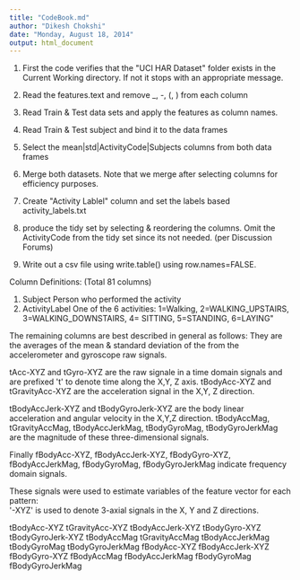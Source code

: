 ```yaml
---
title: "CodeBook.md"
author: "Dikesh Chokshi"
date: "Monday, August 18, 2014"
output: html_document
---
```

1. First the code verifies that the "UCI HAR Dataset" folder exists in the Current Working directory. If not it stops with an appropriate message.

2. Read the features.text and remove _, -, (, ) from each column
3. Read Train & Test data sets and apply the features as column names.
4. Read Train & Test subject and bind it to the data frames
5. Select the mean|std|ActivityCode|Subjects columns from both data frames
6. Merge both datasets. Note that we merge after selecting columns for efficiency purposes.
7. Create "Activity Lablel" column and set the labels based activity_labels.txt
8. produce the tidy set by selecting & reordering the columns. Omit the ActivityCode from the tidy set since its not needed. (per Discussion Forums)
9. Write out a csv file using write.table() using row.names=FALSE.

Column Definitions: (Total 81 columns)
1. Subject           Person who performed the activity
2. ActivityLabel	  One of the 6 activities:  1=Walking, 2=WALKING_UPSTAIRS,
                3=WALKING_DOWNSTAIRS, 4= SITTING, 5=STANDING, 6=LAYING"

The remaining columns are best described in general as follows:
They are the averages of the mean & standard deviation of the from the accelerometer and gyroscope raw signals. 

tAcc-XYZ and tGyro-XYZ are the raw signale in a time domain signals and are prefixed 't' to denote time along the X,Y, Z axis. tBodyAcc-XYZ and tGravityAcc-XYZ are the acceleration signal in the X,Y, Z direction. 

tBodyAccJerk-XYZ and tBodyGyroJerk-XYZ are the body linear acceleration and angular velocity in the X,Y,Z direction. tBodyAccMag, tGravityAccMag, tBodyAccJerkMag, tBodyGyroMag, tBodyGyroJerkMag are the magnitude of these three-dimensional signals. 

Finally fBodyAcc-XYZ, fBodyAccJerk-XYZ, fBodyGyro-XYZ, fBodyAccJerkMag, fBodyGyroMag, fBodyGyroJerkMag indicate frequency domain signals.

These signals were used to estimate variables of the feature vector for each pattern:  
'-XYZ' is used to denote 3-axial signals in the X, Y and Z directions.

tBodyAcc-XYZ
tGravityAcc-XYZ
tBodyAccJerk-XYZ
tBodyGyro-XYZ
tBodyGyroJerk-XYZ
tBodyAccMag
tGravityAccMag
tBodyAccJerkMag
tBodyGyroMag
tBodyGyroJerkMag
fBodyAcc-XYZ
fBodyAccJerk-XYZ
fBodyGyro-XYZ
fBodyAccMag
fBodyAccJerkMag
fBodyGyroMag
fBodyGyroJerkMag

